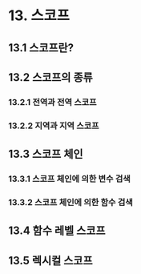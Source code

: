 # 13. 스코프
## 13.1 스코프란?
## 13.2 스코프의 종류
### 13.2.1 전역과 전역 스코프
### 13.2.2 지역과 지역 스코프
## 13.3 스코프 체인
### 13.3.1 스코프 체인에 의한 변수 검색
### 13.3.2 스코프 체인에 의한 함수 검색
## 13.4 함수 레벨 스코프
## 13.5 렉시컬 스코프
